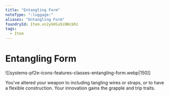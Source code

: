 ```yaml
---
title: "Entangling Form"
noteType: ":luggage:"
aliases: "Entangling Form"
foundryId: Item.xn2yGHSu9iNNcbRz
tags:
  - Item
---
```


# Entangling Form
![[systems-pf2e-icons-features-classes-entangling-form.webp|150]]

You've altered your weapon to including tangling wires or straps, or to have a flexible construction. Your innovation gains the grapple and trip traits.
